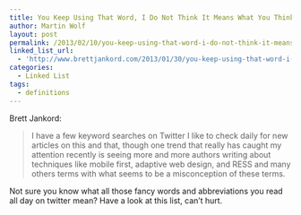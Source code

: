 ```yaml
---
title: You Keep Using That Word, I Do Not Think It Means What You Think It Means
author: Martin Wolf
layout: post
permalink: /2013/02/10/you-keep-using-that-word-i-do-not-think-it-means-what-you-think-it-means/
linked_list_url:
  - 'http://www.brettjankord.com/2013/01/30/you-keep-using-that-word-i-do-not-think-it-means-what-you-think-it-means/?utm_campaign=bdw-6-2013&utm_medium=email'
categories:
  - Linked List
tags:
  - definitions
---
```

<p class="linked-list-quote-author">
  Brett Jankord:
</p>

> I have a few keyword searches on Twitter I like to check daily for new articles on this and that, though one trend that really has caught my attention recently is seeing more and more authors writing about techniques like mobile first, adaptive web design, and RESS and many others terms with what seems to be a misconception of these terms.

Not sure you know what all those fancy words and abbreviations you read all day on twitter mean? Have a look at this list, can&#8217;t hurt.